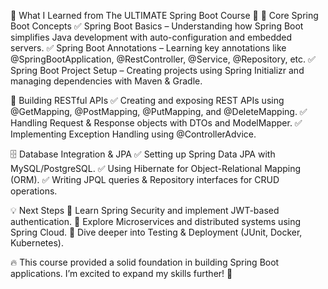 📌 What I Learned from The ULTIMATE Spring Boot Course 🚀
🎯 Core Spring Boot Concepts
✅ Spring Boot Basics – Understanding how Spring Boot simplifies Java development with auto-configuration and embedded servers.
✅ Spring Boot Annotations – Learning key annotations like @SpringBootApplication, @RestController, @Service, @Repository, etc.
✅ Spring Boot Project Setup – Creating projects using Spring Initializr and managing dependencies with Maven & Gradle.

🔗 Building RESTful APIs
✅ Creating and exposing REST APIs using @GetMapping, @PostMapping, @PutMapping, and @DeleteMapping.
✅ Handling Request & Response objects with DTOs and ModelMapper.
✅ Implementing Exception Handling using @ControllerAdvice.

🗄️ Database Integration & JPA
✅ Setting up Spring Data JPA with MySQL/PostgreSQL.
✅ Using Hibernate for Object-Relational Mapping (ORM).
✅ Writing JPQL queries & Repository interfaces for CRUD operations.

💡 Next Steps
🔹 Learn Spring Security and implement JWT-based authentication.
🔹 Explore Microservices and distributed systems using Spring Cloud.
🔹 Dive deeper into Testing & Deployment (JUnit, Docker, Kubernetes).

🔥 This course provided a solid foundation in building Spring Boot applications. I’m excited to expand my skills further! 💪
